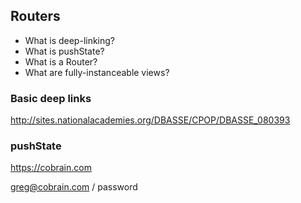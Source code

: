## Routers

 - What is deep-linking?
 - What is pushState?
 - What is a Router?
 - What are fully-instanceable views?
 
 
### Basic deep links

http://sites.nationalacademies.org/DBASSE/CPOP/DBASSE_080393

### pushState

https://cobrain.com

greg@cobrain.com / password